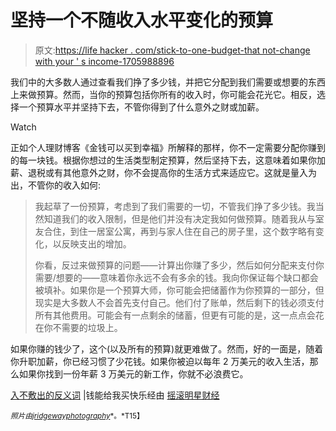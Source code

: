 # 坚持一个不随收入水平变化的预算

> 原文:[https://life hacker . com/stick-to-one-budget-that not-change with your ' s income-1705988896](https://lifehacker.com/stick-to-one-budget-that-doesnt-change-with-your-income-1705988896)

我们中的大多数人通过查看我们挣了多少钱，并把它分配到我们需要或想要的东西上来做预算。然而，当你的预算包括你所有的收入时，你可能会花光它。相反，选择一个预算水平并坚持下去，不管你得到了什么意外之财或加薪。

Watch

正如个人理财博客《金钱可以买到幸福》所解释的那样，你不一定需要分配你赚到的每一块钱。根据你想过的生活类型制定预算，然后坚持下去，这意味着如果你加薪、退税或有其他意外之财，你不会提高你的生活方式来适应它。这就是量入为出，不管你的收入如何:

> 我起草了一份预算，考虑到了我们需要的一切，不管我们挣了多少钱。我当然知道我们的收入限制，但是他们并没有决定我如何做预算。随着我从与室友合住，到住一居室公寓，再到与家人住在自己的房子里，这个数字略有变化，以反映支出的增加。
> 
> 你看，反过来做预算的问题——计算出你赚了多少，然后如何分配来支付你需要/想要的——意味着你永远不会有多余的钱。我向你保证每个缺口都会被填补。如果你是一个预算大师，你可能会把储蓄作为你预算的一部分，但现实是大多数人不会首先支付自己。他们付了账单，然后剩下的钱必须支付所有其他费用。可能会有一点剩余的储蓄，但更有可能的是，这一点点会花在你不需要的垃圾上。

如果你赚的钱少了，这个(以及所有的预算)就更难做了。然而，好的一面是，随着你升职加薪，你已经习惯了少花钱。如果你被迫以每年 2 万美元的收入生活，那么如果你找到一份年薪 3 万美元的新工作，你就不必浪费它。

[入不敷出的反义词](http://www.moneycanbuymehappiness.com/the-opposite-of-living-beyond-your-means/) |钱能给我买快乐经由 [摇滚明星财经](http://rockstarfinance.com/)

<small>*照片由*</small>[<small>*jridgewayphotography*</small>](https://www.flickr.com/photos/jridgewayphotos/5519122282/)<small>*。*T15】</small>